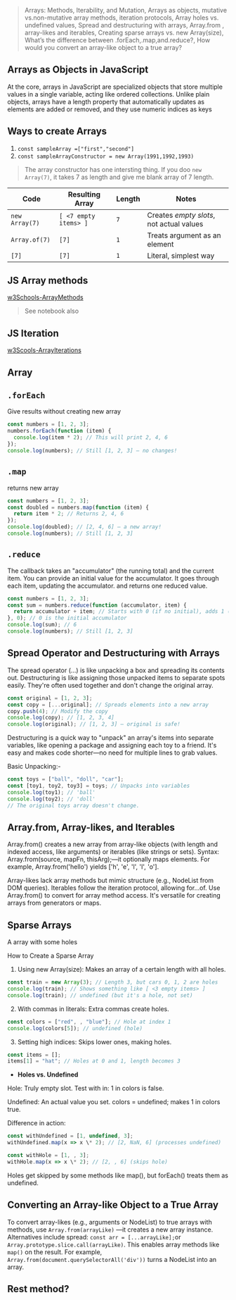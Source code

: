 > Arrays: Methods, Iterability, and Mutation, Arrays as objects, mutative vs.non-mutative array methods, iteration protocols, Array holes vs. undefined values, Spread and destructuring with arrays, Array.from , array-likes and iterables, Creating sparse arrays vs. new Array(size), What’s the difference between .forEach,.map,and.reduce?, How would you convert an array-like object to a true array?

## Arrays as Objects in JavaScript

At the core, arrays in JavaScript are specialized objects that store multiple values in a single variable, acting like ordered collections. Unlike plain objects, arrays have a length property that automatically updates as elements are added or removed, and they use numeric indices as keys

## Ways to create Arrays

1. `const sampleArray =["first","second"]`
2. `const sampleArrayConstructor = new Array(1991,1992,1993)`

> The array constructor has one intersting thing. If you doo `new Array(7)`, it takes 7 as length and give me blank array of 7 length.

| Code           | Resulting Array       | Length | Notes                                    |
| -------------- | --------------------- | ------ | ---------------------------------------- |
| `new Array(7)` | `[ <7 empty items> ]` | `7`    | Creates _empty slots_, not actual values |
| `Array.of(7)`  | `[7]`                 | `1`    | Treats argument as an element            |
| `[7]`          | `[7]`                 | `1`    | Literal, simplest way                    |

## JS Array methods

[w3Schools-ArrayMethods](https://www.w3schools.com/js/js_array_methods.asp)

> See notebook also

## JS Iteration

[w3Scools-ArrayIterations](https://www.w3schools.com/js/js_array_iteration.asp)

## Array

## `.forEach`

Give results without creating new array

```js
const numbers = [1, 2, 3];
numbers.forEach(function (item) {
  console.log(item * 2); // This will print 2, 4, 6
});
console.log(numbers); // Still [1, 2, 3] — no changes!
```

## `.map`

returns new array

```js
const numbers = [1, 2, 3];
const doubled = numbers.map(function (item) {
  return item * 2; // Returns 2, 4, 6
});
console.log(doubled); // [2, 4, 6] — a new array!
console.log(numbers); // Still [1, 2, 3]
```

## `.reduce`

The callback takes an "accumulator" (the running total) and the current item. You can provide an initial value for the accumulator. It goes through each item, updating the accumulator. and returns one reduced value.

```js
const numbers = [1, 2, 3];
const sum = numbers.reduce(function (accumulator, item) {
  return accumulator + item; // Starts with 0 (if no initial), adds 1 (becomes 1), adds 2 (becomes 3), adds 3 (becomes 6)
}, 0); // 0 is the initial accumulator
console.log(sum); // 6
console.log(numbers); // Still [1, 2, 3]
```

## Spread Operator and Destructuring with Arrays

The spread operator (...) is like unpacking a box and spreading its contents out. Destructuring is like assigning those unpacked items to separate spots easily. They're often used together and don't change the original array.

```js
const original = [1, 2, 3];
const copy = [...original]; // Spreads elements into a new array
copy.push(4); // Modify the copy
console.log(copy); // [1, 2, 3, 4]
console.log(original); // [1, 2, 3] — original is safe!
```

Destructuring is a quick way to "unpack" an array's items into separate variables, like opening a package and assigning each toy to a friend. It's easy and makes code shorter—no need for multiple lines to grab values.

Basic Unpacking:-

```js
const toys = ["ball", "doll", "car"];
const [toy1, toy2, toy3] = toys; // Unpacks into variables
console.log(toy1); // 'ball'
console.log(toy2); // 'doll'
// The original toys array doesn't change.
```

## Array.from, Array-likes, and Iterables

Array.from() creates a new array from array-like objects (with length and indexed access, like arguments) or iterables (like strings or sets). Syntax: Array.from(source, mapFn, thisArg);—it optionally maps elements. For example, Array.from('hello') yields ['h', 'e', 'l', 'l', 'o'].

Array-likes lack array methods but mimic structure (e.g., NodeList from DOM queries). Iterables follow the iteration protocol, allowing for...of. Use Array.from() to convert for array method access. It's versatile for creating arrays from generators or maps.

## Sparse Arrays

A array with some holes

How to Create a Sparse Array

1. Using new Array(size): Makes an array of a certain length with all holes.

```js
const train = new Array(3); // Length 3, but cars 0, 1, 2 are holes
console.log(train); // Shows something like [ <3 empty items> ]
console.log(train); // undefined (but it's a hole, not set)
```

2. With commas in literals: Extra commas create holes.

```js
const colors = ["red", , "blue"]; // Hole at index 1
console.log(colors[5]); // undefined (hole)
```

3. Setting high indices: Skips lower ones, making holes.

```js
const items = [];
items[1] = "hat"; // Holes at 0 and 1, length becomes 3
```

- **Holes vs. Undefined**

Hole: Truly empty slot. Test with in: 1 in colors is false.

Undefined: An actual value you set. colors = undefined; makes 1 in colors true.

Difference in action:

```js
const withUndefined = [1, undefined, 3];
withUndefined.map(x => x \* 2); // [2, NaN, 6] (processes undefined)

const withHole = [1, , 3];
withHole.map(x => x \* 2); // [2, , 6] (skips hole)
```

Holes get skipped by some methods like map(), but forEach() treats them as undefined.

## Converting an Array-like Object to a True Array

To convert array-likes (e.g., arguments or NodeList) to true arrays with methods, use `Array.from(arrayLike)` —it creates a new array instance. Alternatives include spread: `const arr = [...arrayLike];`or `Array.prototype.slice.call(arrayLike)`. This enables array methods like `map()` on the result. For example, `Array.from(document.querySelectorAll('div'))` turns a NodeList into an array.

## Rest method?
